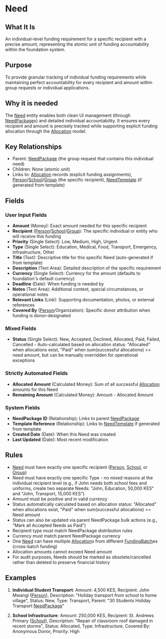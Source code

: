 # Need

## What It Is
An individual-level funding requirement for a specific recipient with a precise amount, representing the atomic unit of funding accountability within the foundation system.

## Purpose
To provide granular tracking of individual funding requirements while maintaining perfect accountability for every recipient and amount within group requests or individual applications.

## Why it is needed 
The [Need](../need.md) entity enables both clean UI management (through [NeedPackage](../needpackage.md)s) and detailed individual accountability. It ensures every recipient and amount is precisely tracked while supporting explicit funding allocation through the [Allocation](../allocation.md) model.

## Key Relationships
- Parent: [NeedPackage](../needpackage.md) (the group request that contains this individual need)
- Children: None (atomic unit)
- Links to: [Allocation](../allocation.md) records (explicit funding assignments), [Person](../person.md)/[School](../school.md)/[Group](../group.md) (the specific recipient), [NeedTemplate](../needtemplate.md) (if generated from template)

## Fields

### User Input Fields
- **Amount** (Money): Exact amount needed for this specific recipient
- **Recipient** ([Person](../person.md)/[School](../school.md)/[Group](../group.md)): The specific individual or entity who will receive this funding
- **Priority** (Single Select): Low, Medium, High, Urgent
- **Type** (Single Select): Education, Medical, Food, Transport, Emergency, Infrastructure, Other
- **Title** (Text): Descriptive title for this specific Need (auto-generated if from template)
- **Description** (Text Area): Detailed description of the specific requirement
- **Currency** (Single Select): Currency for the amount (defaults to foundation's default currency)
- **Deadline** (Date): When funding is needed by
- **Notes** (Text Area): Additional context, special circumstances, or operational notes
- **Relevant Links** (Link): Supporting documentation, photos, or external references
- **Covered By** ([Person](../person.md)/Organization): Specific donor attribution when funding is donor-designated

### Mixed Fields
- **Status** (Single Select): New, Accepted, Declined, Allocated, Paid, Failed, Cancelled - Auto-calculated based on allocation status: "Allocated" when allocations exist, "Paid" when sum(successful allocations) >= need amount, but can be manually overridden for operational exceptions

### Strictly Automated Fields
- **Allocated Amount** (Calculated Money): Sum of all successful [Allocation](../allocation.md) amounts for this Need
- **Remaining Amount** (Calculated Money): Amount - Allocated Amount

### System Fields
- **NeedPackage ID** (Relationship): Links to parent [NeedPackage](../needpackage.md)
- **Template Reference** (Relationship): Links to [NeedTemplate](../needtemplate.md) if generated from template
- **Created Date** (Date): When this Need was created
- **Last Updated** (Date): Most recent modification

## Rules
- [Need](../need.md) must have exactly one specific recipient ([Person](../person.md), [School](../school.md), or [Group](../group.md))
- Need must have exactly one specific Type - no mixed reasons at the individual recipient level (e.g., if John needs both school fees and uniforms, create two separate Needs: "John, Education, 50,000 KES" and "John, Transport, 15,000 KES")
- Amount must be positive and in valid currency
- Status automatically calculated based on allocation status: "Allocated" when allocations exist, "Paid" when sum(successful allocations) >= Need amount
- Status can also be updated via parent NeedPackage bulk actions (e.g., "Mark all Accepted Needs as Paid")
- Recipient type must match NeedPackage distribution rules
- Currency must match parent NeedPackage currency
- One [Need](../need.md) can have multiple [Allocation](../allocation.md)s from different [FundingBatch](../fundingbatch.md)es (cross-batch funding)
- Allocation amounts cannot exceed Need amount
- For audit purposes, Needs should be marked as obsolete/cancelled rather than deleted to preserve financial history

## Examples
1. **Individual Student Transport**: Amount: 4,500 KES, Recipient: John Mwangi ([Person](../person.md)), Description: "Holiday transport from school to home village", Status: New, Type: Transport, Parent: "30 Students Holiday Transport [NeedPackage](../needpackage.md)"

2. **School Infrastructure**: Amount: 250,000 KES, Recipient: St. Andrews Primary ([School](../school.md)), Description: "Repair of classroom roof damaged in recent storms", Status: Allocated, Type: Infrastructure, Covered By: Anonymous Donor, Priority: High